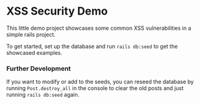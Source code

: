 # XSS Security Demo

This little demo project showcases some common XSS vulnerabilities in a simple rails project.

To get started, set up the database and run `rails db:seed` to get the showcased examples.

### Further Development
If you want to modify or add to the seeds, you can reseed the database by running `Post.destroy_all` in the console to clear the old posts and just running `rails db:seed` again.

